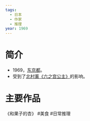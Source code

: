 ```yaml
---
tags:
  - 日本
  - 作家
  - 推理
year: 1969
---
```

# 简介

- 1969，[东京都](东京都.md)。
- 受到了[北村薰](北村薰.md)[《六之宫公主》](《六之宫公主》.md)的影响。
# 主要作品

《和果子的杏》
#美食 #日常推理
